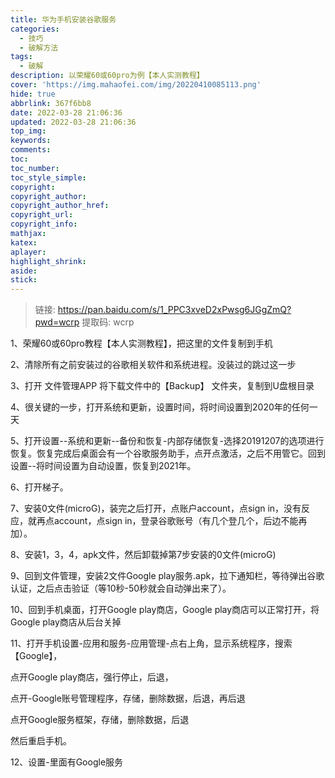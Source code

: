 ```yaml
---
title: 华为手机安装谷歌服务
categories:
  - 技巧
  - 破解方法
tags:
  - 破解
description: 以荣耀60或60pro为例【本人实测教程】
cover: 'https://img.mahaofei.com/img/20220410085113.png'
hide: true
abbrlink: 367f6bb8
date: 2022-03-28 21:06:36
updated: 2022-03-28 21:06:36
top_img:
keywords:
comments:
toc:
toc_number:
toc_style_simple:
copyright:
copyright_author:
copyright_author_href:
copyright_url:
copyright_info:
mathjax:
katex:
aplayer:
highlight_shrink:
aside:
stick:
---
```



>链接: https://pan.baidu.com/s/1_PPC3xveD2xPwsg6JGgZmQ?pwd=wcrp 
>提取码: wcrp

1、荣耀60或60pro教程【本人实测教程】，把这里的文件复制到手机

2、清除所有之前安装过的谷歌相关软件和系统进程。没装过的跳过这一步

3、打开 文件管理APP 将下载文件中的【Backup】 文件夹，复制到U盘根目录

4、很关键的一步，打开系统和更新，设置时间，将时间设置到2020年的任何一天

5、打开设置--系统和更新--备份和恢复-内部存储恢复-选择20191207的选项进行恢复。恢复完成后桌面会有一个谷歌服务助手，点开点激活，之后不用管它。回到设置--将时间设置为自动设置，恢复到2021年。

6、打开梯子。

7、安装0文件(microG)，装完之后打开，点账户account，点sign in，没有反应，就再点account，点sign in，登录谷歌账号（有几个登几个，后边不能再加）。

8、安装1，3，4，apk文件，然后卸载掉第7步安装的0文件(microG)

9、回到文件管理，安装2文件Google play服务.apk，拉下通知栏，等待弹出谷歌认证，之后点击验证（等10秒-50秒就会自动弹出来了）。

10、回到手机桌面，打开Google play商店，Google play商店可以正常打开，将Google play商店从后台关掉

11、打开手机设置-应用和服务-应用管理-点右上角，显示系统程序，搜索【Google】，

点开Google play商店，强行停止，后退，

点开-Google账号管理程序，存储，删除数据，后退，再后退

点开Google服务框架，存储，删除数据，后退

然后重启手机。

12、设置-里面有Google服务

